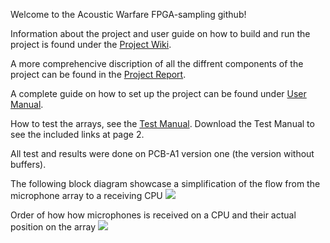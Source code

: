 Welcome to the Acoustic Warfare FPGA-sampling github!


Information about the project and user guide on how to build and run the project is found under the [Project Wiki](../../wiki).

A more comprehencive discription of all the diffrent components of the project can be found in the [Project Report](/doc/acoustic_warfare_fpga_sampling.pdf).

A complete guide on how to set up the project can be found under [User Manual](https://github.com/acoustic-warfare/FPGA-sampling/wiki/User-Manual). 


How to test the arrays, see the [Test Manual](/doc/testing_manual/Testing_the_arrays_version_1.pdf). Download the Test Manual to see the included links at page 2.

All test and results were done on PCB-A1 version one (the version without buffers).


The following block diagram showcase a simplification of the flow from the microphone array to a receiving CPU
![](/doc/pictures/flowchart.png)

Order of how how microphones is received on a CPU and their actual position on the array
![](/doc/pictures/array_instruction.png)

